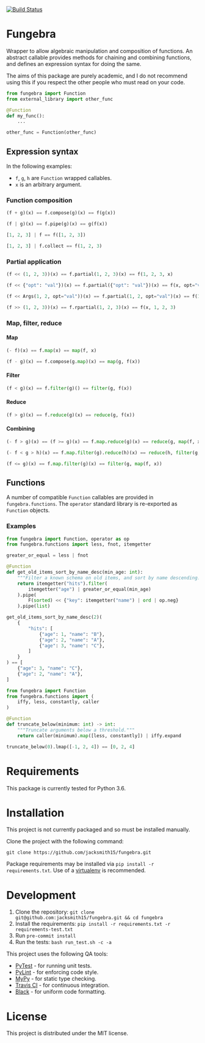 [![Build Status](https://travis-ci.com/jacksmith15/fungebra.svg?token=JrMQr8Ynsmu5tphpTQ2p&branch=master)](https://travis-ci.com/jacksmith15/fungebra)
# Fungebra
Wrapper to allow algebraic manipulation and composition of functions. An abstract callable provides methods for chaining and combining functions, and defines an expression syntax for doing the same.

The aims of this package are purely academic, and I do not recommend using this if you respect the other people who must read on your code.

```python
from fungebra import Function
from external_library import other_func

@Function
def my_func():
    ...

other_func = Function(other_func)
```

## Expression syntax

In the following examples:
- `f`, `g`, `h` are `Function` wrapped callables.
- `x` is an arbitrary argument.

### Function composition

```python
(f + g)(x) == f.compose(g)(x) == f(g(x))
```

```python
(f | g)(x) == f.pipe(g)(x) == g(f(x))
```

```python
[1, 2, 3] | f == f([1, 2, 3])
```

```python
[1, 2, 3] | f.collect == f(1, 2, 3)
```

### Partial application

```python
(f << (1, 2, 3))(x) == f.partial(1, 2, 3)(x) == f(1, 2, 3, x)
```

```python
(f << {"opt": "val"})(x) == f.partial({"opt": "val"})(x) == f(x, opt="val")
```

```python
(f << Args(1, 2, opt="val"))(x) == f.partial(1, 2, opt="val")(x) == f(1, 2, x, opt="val")
```

```python
(f >> (1, 2, 3))(x) == f.rpartial(1, 2, 3)(x) == f(x, 1, 2, 3)
```

### Map, filter, reduce

#### Map
```python
(- f)(x) == f.map(x) == map(f, x)
```

```python
(f - g)(x) == f.compose(g.map)(x) == map(g, f(x))
```

#### Filter
```python
(f < g)(x) == f.filter(g)() == filter(g, f(x))
```

#### Reduce
```python
(f > g)(x) == f.reduce(g)(x) == reduce(g, f(x))
```

#### Combining
```python
(- f > g)(x) == (f >= g)(x) == f.map.reduce(g)(x) == reduce(g, map(f, x))
```

```python
(- f < g > h)(x) == f.map.filter(g).reduce(h)(x) == reduce(h, filter(g, map(f, x)))
```

```python
(f <= g)(x) == f.map.filter(g)(x) == filter(g, map(f, x))
```

## Functions
A number of compatible `Function` callables are provided in `fungebra.functions`. The `operator` standard library is re-exported as `Function` objects.

### Examples
```python
from fungebra import Function, operator as op
from fungebra.functions import less, fnot, itemgetter

greater_or_equal = less | fnot

@Function
def get_old_items_sort_by_name_desc(min_age: int):
    """Filter a known schema on old items, and sort by name descending."""
    return itemgetter("hits").filter(
        itemgetter("age") | greater_or_equal(min_age)
    ).pipe(
        F(sorted) << {"key": itemgetter("name") | ord | op.neg}
    ).pipe(list)

get_old_items_sort_by_name_desc(2)(
    {
        "hits": [
            {"age": 1, "name": "B"},
            {"age": 2, "name": "A"},
            {"age": 3, "name": "C"},
        ]
    }
) == [
    {"age": 3, "name": "C"},
    {"age": 2, "name": "A"},
]
```

```python
from fungebra import Function
from fungebra.functions import (
    iffy, less, constantly, caller
)

@Function
def truncate_below(minimum: int) -> int: 
    """Truncate arguments below a threshold."""
    return caller(minimum).map([less, constantly]) | iffy.expand

truncate_below(0).lmap([-1, 2, 4]) == [0, 2, 4]
```


# Requirements
This package is currently tested for Python 3.6.

# Installation
This project is not currently packaged and so must be installed manually.

Clone the project with the following command:
```
git clone https://github.com/jacksmith15/fungebra.git
```

Package requirements may be installed via `pip install -r requirements.txt`. Use of a [virtualenv](https://virtualenv.pypa.io/) is recommended.

# Development
1. Clone the repository: `git clone git@github.com:jacksmith15/fungebra.git && cd fungebra`
2. Install the requirements: `pip install -r requirements.txt -r requirements-test.txt`
3. Run `pre-commit install`
4. Run the tests: `bash run_test.sh -c -a`

This project uses the following QA tools:
- [PyTest](https://docs.pytest.org/en/latest/) - for running unit tests.
- [PyLint](https://www.pylint.org/) - for enforcing code style.
- [MyPy](http://mypy-lang.org/) - for static type checking.
- [Travis CI](https://travis-ci.org/) - for continuous integration.
- [Black](https://black.readthedocs.io/en/stable/) - for uniform code formatting.

# License
This project is distributed under the MIT license.

